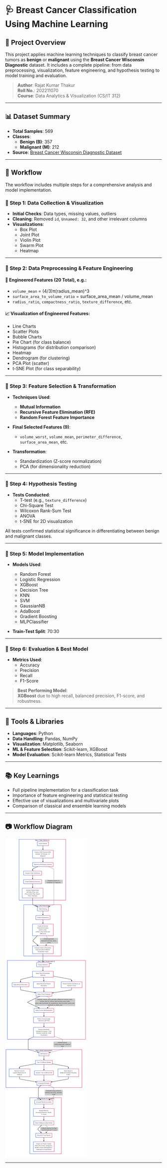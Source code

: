 # 🩺 Breast Cancer Classification Using Machine Learning

## 📌 Project Overview

This project applies machine learning techniques to classify breast cancer tumors as **benign** or **malignant** using the **Breast Cancer Wisconsin Diagnostic** dataset. It includes a complete pipeline: from data preprocessing, visualization, feature engineering, and hypothesis testing to model training and evaluation.

> **Author**: Rajat Kumar Thakur  
> **Roll No.**: 202211070  
> **Course**: Data Analytics & Visualization (CS/IT 312)

---

## 📊 Dataset Summary

- **Total Samples**: 569  
- **Classes**:
  - **Benign (B)**: 357
  - **Malignant (M)**: 212  
- **Source**: [Breast Cancer Wisconsin Diagnostic Dataset](https://archive.ics.uci.edu/dataset/17/breast+cancer+wisconsin+diagnostic)

---

## 🧭 Workflow

The workflow includes multiple steps for a comprehensive analysis and model implementation.

### 🧮 Step 1: Data Collection & Visualization
- **Initial Checks**: Data types, missing values, outliers
- **Cleaning**: Removed `id`, `Unnamed: 32`, and other irrelevant columns
- **Visualizations**:
  - Box Plot
  - Joint Plot
  - Violin Plot
  - Swarm Plot
  - Heatmap

---

### 🧼 Step 2: Data Preprocessing & Feature Engineering

#### 🔧 Engineered Features (20 Total), e.g.:
- `volume_mean` = (4/3)π(radius_mean)^3
- `surface_area_to_volume_ratio` = surface_area_mean / volume_mean
- `radius_ratio`, `compactness_ratio`, `texture_difference`, etc.

#### 📈 Visualization of Engineered Features:
- Line Charts
- Scatter Plots
- Bubble Charts
- Pie Chart (for class balance)
- Histograms (for distribution comparison)
- Heatmap
- Dendrogram (for clustering)
- PCA Plot (scatter)  
- t-SNE Plot (for class separability)

---

### 🔁 Step 3: Feature Selection & Transformation

- **Techniques Used**:
  - **Mutual Information**
  - **Recursive Feature Elimination (RFE)**
  - **Random Forest Feature Importance**

- **Final Selected Features (9)**:
  - `volume_worst`, `volume_mean`, `perimeter_difference`, `surface_area_mean`, etc.

- **Transformation**:
  - Standardization (Z-score normalization)
  - PCA (for dimensionality reduction)

---

### 🔬 Step 4: Hypothesis Testing

- **Tests Conducted**:
  - T-test (e.g., `texture_difference`)
  - Chi-Square Test
  - Wilcoxon Rank-Sum Test
  - ANOVA
  - t-SNE for 2D visualization

All tests confirmed statistical significance in differentiating between benign and malignant classes.

---

### 🤖 Step 5: Model Implementation

- **Models Used**:
  - Random Forest
  - Logistic Regression
  - XGBoost
  - Decision Tree
  - KNN
  - SVM
  - GaussianNB
  - AdaBoost
  - Gradient Boosting
  - MLPClassifier

- **Train-Test Split**: 70:30

---

### 🧠 Step 6: Evaluation & Best Model

- **Metrics Used**:
  - Accuracy
  - Precision
  - Recall
  - F1-Score

> **Best Performing Model**:  
> **XGBoost** due to high recall, balanced precision, F1-score, and robustness.

---

## 📎 Tools & Libraries

- **Languages**: Python  
- **Data Handling**: Pandas, NumPy  
- **Visualization**: Matplotlib, Seaborn  
- **ML & Feature Selection**: Scikit-learn, XGBoost  
- **Model Evaluation**: Scikit-learn Metrics, Statistical Tests

---

## 📚 Key Learnings

- Full pipeline implementation for a classification task  
- Importance of feature engineering and statistical testing  
- Effective use of visualizations and multivariate plots  
- Comparison of classical and ensemble learning models  

---

## 📷 Workflow Diagram

![Workflow](workflow_diagram.png)

---
